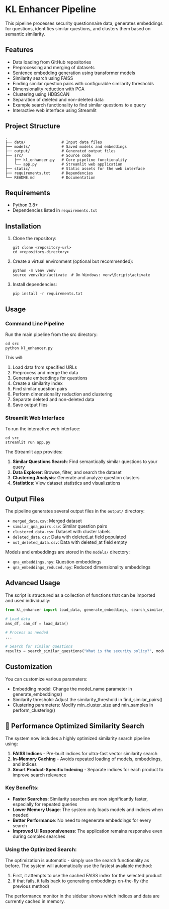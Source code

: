 # KL Enhancer Pipeline

This pipeline processes security questionnaire data, generates embeddings for questions, identifies similar questions, and clusters them based on semantic similarity.

## Features

- Data loading from GitHub repositories
- Preprocessing and merging of datasets
- Sentence embedding generation using transformer models
- Similarity search using FAISS
- Finding similar question pairs with configurable similarity thresholds
- Dimensionality reduction with PCA
- Clustering using HDBSCAN
- Separation of deleted and non-deleted data
- Example search functionality to find similar questions to a query
- Interactive web interface using Streamlit

## Project Structure

```
.
├── data/                # Input data files
├── models/              # Saved models and embeddings
├── output/              # Generated output files
├── src/                 # Source code
│   ├── kl_enhancer.py   # Core pipeline functionality
│   └── app.py           # Streamlit web application
├── static/              # Static assets for the web interface
├── requirements.txt     # Dependencies
└── README.md            # Documentation
```

## Requirements

- Python 3.8+
- Dependencies listed in `requirements.txt`

## Installation

1. Clone the repository:

   ```
   git clone <repository-url>
   cd <repository-directory>
   ```

2. Create a virtual environment (optional but recommended):

   ```
   python -m venv venv
   source venv/bin/activate  # On Windows: venv\Scripts\activate
   ```

3. Install dependencies:
   ```
   pip install -r requirements.txt
   ```

## Usage

### Command Line Pipeline

Run the main pipeline from the src directory:

```
cd src
python kl_enhancer.py
```

This will:

1. Load data from specified URLs
2. Preprocess and merge the data
3. Generate embeddings for questions
4. Create a similarity index
5. Find similar question pairs
6. Perform dimensionality reduction and clustering
7. Separate deleted and non-deleted data
8. Save output files

### Streamlit Web Interface

To run the interactive web interface:

```
cd src
streamlit run app.py
```

The Streamlit app provides:

1. **Similar Questions Search**: Find semantically similar questions to your query
2. **Data Explorer**: Browse, filter, and search the dataset
3. **Clustering Analysis**: Generate and analyze question clusters
4. **Statistics**: View dataset statistics and visualizations

## Output Files

The pipeline generates several output files in the `output/` directory:

- `merged_data.csv`: Merged dataset
- `similar_qna_pairs.csv`: Similar question pairs
- `clustered_data.csv`: Dataset with cluster labels
- `deleted_data.csv`: Data with deleted_at field populated
- `not_deleted_data.csv`: Data with deleted_at field empty

Models and embeddings are stored in the `models/` directory:

- `qna_embeddings.npy`: Question embeddings
- `qna_embeddings_reduced.npy`: Reduced dimensionality embeddings

## Advanced Usage

The script is structured as a collection of functions that can be imported and used individually:

```python
from kl_enhancer import load_data, generate_embeddings, search_similar_questions

# Load data
ans_df, can_df = load_data()

# Process as needed
...

# Search for similar questions
results = search_similar_questions("What is the security policy?", model, index, embeddings, merged_df)
```

## Customization

You can customize various parameters:

- Embedding model: Change the model_name parameter in generate_embeddings()
- Similarity threshold: Adjust the similarity_threshold in find_similar_pairs()
- Clustering parameters: Modify min_cluster_size and min_samples in perform_clustering()

## 🚀 Performance Optimized Similarity Search

The system now includes a highly optimized similarity search pipeline using:

1. **FAISS Indices** - Pre-built indices for ultra-fast vector similarity search
2. **In-Memory Caching** - Avoids repeated loading of models, embeddings, and indices
3. **Smart Product-Specific Indexing** - Separate indices for each product to improve search relevance

### Key Benefits:

- **Faster Searches**: Similarity searches are now significantly faster, especially for repeated queries
- **Lower Memory Usage**: The system only loads models and indices when needed
- **Better Performance**: No need to regenerate embeddings for every search
- **Improved UI Responsiveness**: The application remains responsive even during complex searches

### Using the Optimized Search:

The optimization is automatic - simply use the search functionality as before. The system will automatically use the fastest available method:

1. First, it attempts to use the cached FAISS index for the selected product
2. If that fails, it falls back to generating embeddings on-the-fly (the previous method)

The performance monitor in the sidebar shows which indices and data are currently cached in memory.
